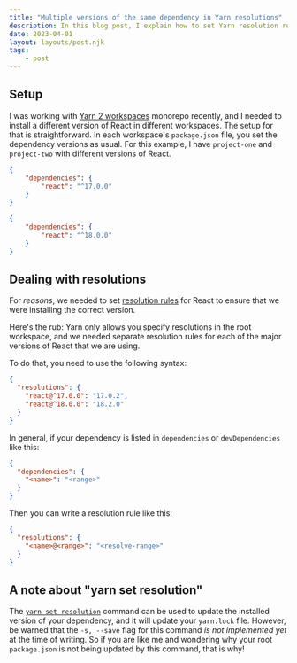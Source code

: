 ```yaml
---
title: "Multiple versions of the same dependency in Yarn resolutions"
description: In this blog post, I explain how to set Yarn resolution rules in a Yarn workspaces monorepo when different workspaces need different versions of the same dependency.
date: 2023-04-01
layout: layouts/post.njk
tags:
	- post
---
```


## Setup

I was working with [Yarn 2 workspaces][] monorepo recently, and I needed to install a different version of React in different workspaces. The setup for that is straightforward. In each workspace's `package.json` file, you set the dependency versions as usual. For this example, I have `project-one` and `project-two` with different versions of React.

```json:packages/project-one/package.json
{
	"dependencies": {
		"react": "^17.0.0"
	}
}
```

```json:packages/project-two/package.json
{
	"dependencies": {
		"react": "^18.0.0"
	}
}
```

[Yarn 2 workspaces]: https://yarnpkg.com/features/workspaces

## Dealing with resolutions

For _reasons_, we needed to set [resolution rules][] for React to ensure that we were installing the correct version.

[resolution rules]: https://yarnpkg.com/configuration/manifest/#resolutions

Here's the rub: Yarn only allows you specify resolutions in the root workspace, and we needed separate resolution rules for each of the major versions of React that we are using.

To do that, you need to use the following syntax:

```json
{
  "resolutions": {
    "react@^17.0.0": "17.0.2",
    "react@^18.0.0": "18.2.0"
  }
}
```

In general, if your dependency is listed in `dependencies` or `devDependencies` like this:

```json
{
  "dependencies": {
    "<name>": "<range>"
  }
}
```

Then you can write a resolution rule like this:

```json
{
  "resolutions": {
    "<name>@<range>": "<resolve-range>"
  }
}
```

## A note about "yarn set resolution"

The [`yarn set resolution`][yarn set resolution] command can be used to update the installed version of your dependency, and it will update your `yarn.lock` file. However, be warned that the `-s, --save` flag for this command _is not implemented yet_ at the time of writing. So if you are like me and wondering why your root `package.json` is not being updated by this command, that is why!

[yarn set resolution]: https://yarnpkg.com/cli/set/resolution
